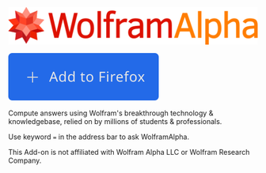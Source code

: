 ![](logo.svg)

[![](add-to-firefox.svg)](https://addons.mozilla.org/en-US/firefox/addon/wolfram-alpha-search-engine/)

Compute answers using Wolfram's breakthrough technology & knowledgebase, relied on by millions of students & professionals.

Use keyword `=` in the address bar to ask WolframAlpha.

This Add-on is not affiliated with Wolfram Alpha LLC or Wolfram Research Company.